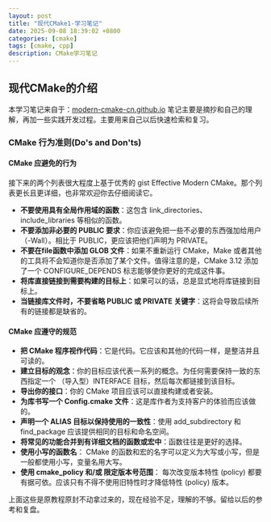 ```yaml
---
layout: post
title: "现代CMake1-学习笔记"
date: 2025-09-08 18:39:02 +0800
categories: [cmake]
tags: [cmake, cpp]
description: CMake学习笔记
---
```



## 现代CMake的介绍

本学习笔记来自于：[modern-cmake-cn.github.io](https://modern-cmake-cn.github.io/Modern-CMake-zh_CN/chapters/intro/dodonot.html)
笔记主要是摘抄和自己的理解，再加一些实践开发过程。主要用来自己以后快速检索和复习。

### CMake 行为准则(Do's and Don'ts)

#### CMake 应避免的行为

接下来的两个列表很大程度上基于优秀的 gist Effective Modern CMake。那个列表更长且更详细，也非常欢迎你去仔细阅读它。

- **不要使用具有全局作用域的函数**：这包含 link_directories、 include_libraries 等相似的函数。
- **不要添加非必要的 PUBLIC 要求**：你应该避免把一些不必要的东西强加给用户（-Wall）。相比于 PUBLIC，更应该把他们声明为 PRIVATE。
- **不要在file函数中添加 GLOB 文件**：如果不重新运行 CMake，Make 或者其他的工具将不会知道你是否添加了某个文件。值得注意的是，CMake 3.12 添加了一个 CONFIGURE_DEPENDS 标志能够使你更好的完成这件事。
- **将库直接链接到需要构建的目标上**：如果可以的话，总是显式地将库链接到目标上。
- **当链接库文件时，不要省略 PUBLIC 或 PRIVATE 关键字**：这将会导致后续所有的链接都是缺省的。

#### CMake 应遵守的规范


- **把 CMake 程序视作代码**：它是代码。它应该和其他的代码一样，是整洁并且可读的。
- **建立目标的观念**：你的目标应该代表一系列的概念。为任何需要保持一致的东西指定一个 （导入型）INTERFACE 目标，然后每次都链接到该目标。
- **导出你的接口**：你的 CMake 项目应该可以直接构建或者安装。
- **为库书写一个 Config.cmake 文件**：这是库作者为支持客户的体验而应该做的。
- **声明一个 ALIAS 目标以保持使用的一致性**：使用 add_subdirectory 和 find_package 应该提供相同的目标和命名空间。
- **将常见的功能合并到有详细文档的函数或宏中**：函数往往是更好的选择。
- **使用小写的函数名**： CMake 的函数和宏的名字可以定义为大写或小写，但是一般都使用小写，变量名用大写。
- **使用 cmake_policy 和/或 限定版本号范围**： 每次改变版本特性 (policy) 都要有据可依。应该只有不得不使用旧特性时才降低特性 (policy) 版本。

上面这些是原教程原封不动拿过来的，现在经验不足，理解的不够。留给以后的参考和复盘。
